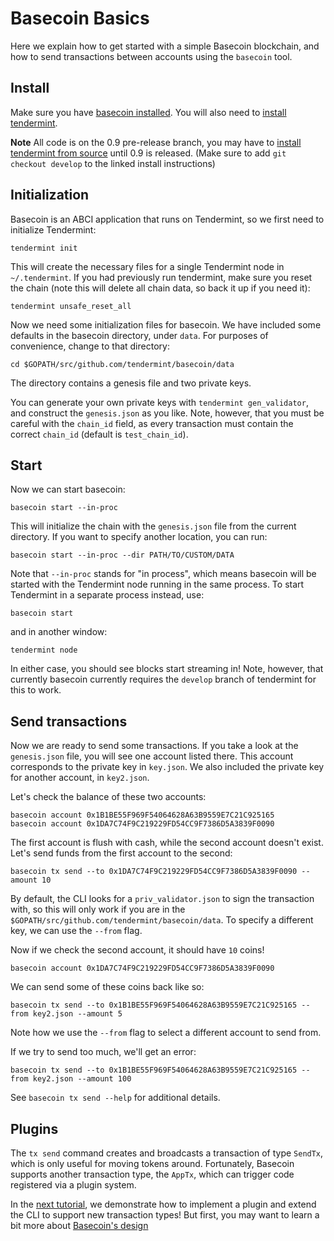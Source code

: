 # Basecoin Basics

Here we explain how to get started with a simple Basecoin blockchain, and how to send transactions between accounts using the `basecoin` tool.

## Install

Make sure you have [basecoin installed](install.md).
You will also need to [install tendermint](https://tendermint.com/intro/getting-started/download).

**Note** All code is on the 0.9 pre-release branch, you may have to [install tendermint from source](https://tendermint.com/docs/guides/install) until 0.9 is released.  (Make sure to add `git checkout develop` to the linked install instructions)

## Initialization

Basecoin is an ABCI application that runs on Tendermint, so we first need to initialize Tendermint:

```
tendermint init
```

This will create the necessary files for a single Tendermint node in `~/.tendermint`.
If you had previously run tendermint, make sure you reset the chain
(note this will delete all chain data, so back it up if you need it):

```
tendermint unsafe_reset_all
```

Now we need some initialization files for basecoin.
We have included some defaults in the basecoin directory, under `data`.
For purposes of convenience, change to that directory:

```
cd $GOPATH/src/github.com/tendermint/basecoin/data
```

The directory contains a genesis file and two private keys.

You can generate your own private keys with `tendermint gen_validator`,
and construct the `genesis.json` as you like.
Note, however, that you must be careful with the `chain_id` field,
as every transaction must contain the correct `chain_id`
(default is `test_chain_id`).

## Start

Now we can start basecoin:

```
basecoin start --in-proc
```

This will initialize the chain with the `genesis.json` file from the current directory.  If you want to specify another location, you can run:

```
basecoin start --in-proc --dir PATH/TO/CUSTOM/DATA
```

Note that `--in-proc` stands for "in process", which means
basecoin will be started with the Tendermint node running in the same process.
To start Tendermint in a separate process instead, use:

```
basecoin start
```

and in another window:

```
tendermint node
```

In either case, you should see blocks start streaming in!
Note, however, that currently basecoin currently requires the
`develop` branch of tendermint for this to work.

## Send transactions

Now we are ready to send some transactions.
If you take a look at the `genesis.json` file, you will see one account listed there.
This account corresponds to the private key in `key.json`.
We also included the private key for another account, in `key2.json`.

Let's check the balance of these two accounts:

```
basecoin account 0x1B1BE55F969F54064628A63B9559E7C21C925165
basecoin account 0x1DA7C74F9C219229FD54CC9F7386D5A3839F0090
```

The first account is flush with cash, while the second account doesn't exist.
Let's send funds from the first account to the second:

```
basecoin tx send --to 0x1DA7C74F9C219229FD54CC9F7386D5A3839F0090 --amount 10
```

By default, the CLI looks for a `priv_validator.json` to sign the transaction with,
so this will only work if you are in the `$GOPATH/src/github.com/tendermint/basecoin/data`.
To specify a different key, we can use the `--from` flag.

Now if we check the second account, it should have `10` coins!

```
basecoin account 0x1DA7C74F9C219229FD54CC9F7386D5A3839F0090
```

We can send some of these coins back like so:

```
basecoin tx send --to 0x1B1BE55F969F54064628A63B9559E7C21C925165 --from key2.json --amount 5
```

Note how we use the `--from` flag to select a different account to send from.

If we try to send too much, we'll get an error:

```
basecoin tx send --to 0x1B1BE55F969F54064628A63B9559E7C21C925165 --from key2.json --amount 100
```

See `basecoin tx send --help` for additional details.

## Plugins

The `tx send` command creates and broadcasts a transaction of type `SendTx`,
which is only useful for moving tokens around.
Fortunately, Basecoin supports another transaction type, the `AppTx`,
which can trigger code registered via a plugin system.

In the [next tutorial](example-plugin.md),
we demonstrate how to implement a plugin
and extend the CLI to support new transaction types!
But first, you may want to learn a bit more about [Basecoin's design](basecoin-design.md)
